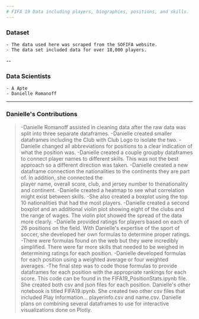 ```yaml
---
# FIFA 19 Data including players, biographies, positions, and skills.
---
```

### Dataset
    - The data used here was scraped from the SOFIFA website. 
    - The data set included data for over 18,000 players.
--
### Data Scientists
    - A Apte
    - Danielle Romanoff
---
### Danielle's Contributions
>   -Danielle Romanoff assisted in cleaning data after the raw data was split into three separate dataframes.
>   -Danielle created smaller dataframes including the Club with Club Logo to isolate the two.
>   -Danielle changed all abbreviations for positions to a clear indication of what the position was.
>   -Danielle created a couple groupby dataframes to connect player names to different skills. This
>    was not the best approach so a different direction was taken.
>   -Danielle created a new dataframe connection the nationalities to the continents they are part of. In addition, she connected the    
>    player name, overall score, club, and jersey number to thenationality and continent.
>   -Danielle created a heatmap to see what correlation might exist between skills.
>   -She also created a boxplot using the top 10 nationalities that had the most players.
>   -Danielle created a second boxplot and an additional violin plot showing eight of the clubs and
>    the range of wages. The violin plot showed the spread of the data more clearly.
>   -Danielle provided ratings for players based on each of 26 positions on the field. With Danielle's
>    expertise of the sport of soccer, she developed her own formulas to determine proper ratings. 
>   -There were formulas found on the web but they were incredibly simplified. There were far more 
>    skills that needed to be weighed in determining ratings for each position.
>   -Danielle developed formulas for each position using a weighted average or four weighted averages. 
>   -The final step was to code those formulas to provide dataframes for each position with the 
>    appropriate rankings for each score. This code can be found in the FIFA19_PositionStats.ipynb
>    file. She created both csv and json files for each position. Danielle's other notebook is titled
>    FIFA19.ipynb. She created two other csv files that included Play Information... playerinfo.csv
>    and name.csv. Danielle plans on combining several dataframes to use for interactive 
>    visualizations done on Plotly.
